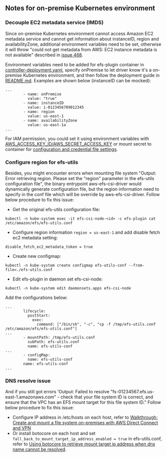 ## Notes for on-premise Kubernetes environment

### Decouple EC2 metadata service (IMDS)
Since on-premise Kubernetes environment cannot access Amazon EC2 metadata service and cannot get information about instanceID, region and availabilityZone, additional environment variables need to be set, otherwise it will throw "could not get metadata from AWS: EC2 instance metadata is not available" described in [issue 468](https://github.com/kubernetes-sigs/aws-efs-csi-driver/issues/468).

Environment variables need to be added for efs-plugin container in [controller-deployment.yaml](../deploy/kubernetes/base/controller-deployment.yaml), specify onPremise to let driver know it's a on-premise Kubernetes environment, and then follow the deployment guide in [README.md](./README.md). Examples are shown below (instanceID can be mocked):

```
...
        - name: onPremise
          value: "true"
        - name: instanceID
          value: i-0123456789012345
        - name: region
          value: us-east-1
        - name: availabilityZone
          value: us-east-1a
...
```
For IAM permission, you could set it using environment variables with [AWS_ACCESS_KEY_ID/AWS_SECRET_ACCESS_KEY](https://docs.aws.amazon.com/cli/latest/userguide/cli-configure-envvars.html) or mount secret to container for [configuration and credential file settings](https://docs.aws.amazon.com/cli/latest/userguide/cli-configure-files.html).

### Configure region for efs-utils
Besides, you might encounter errors when mounting file system "Output: Error retrieving region. Please set the "region" parameter in the efs-utils configuration file", the binary entrypoint aws-efs-csi-driver would dynamically generate configuration file, but the region information need to specify in the conf file which will be override by aws-efs-csi-driver. Follow below procedure to fix this issue:
* Get the original efs-utils configuration file:
```
kubectl -n kube-system exec -it efs-csi-node-<id> -c efs-plugin cat /etc/amazon/efs/efs-utils.conf
```
* Configure region information `region = us-east-1` and add disable fetch ec2 metadata setting:
```
disable_fetch_ec2_metadata_token = true
```
* Create new configmap:
```
kubectl -n kube-system create configmap efs-utils-conf --from-file=./efs-utils.conf
```
* Edit efs-plugin in daemon set efs-csi-node:
```
kubectl -n kube-system edit daemonsets.apps efs-csi-node
```
Add the configurations below:
```
...
        lifecycle:
          postStart:
            exec:
              command: ["/bin/sh", "-c", "cp -f /tmp/efs-utils.conf /etc/amazon/efs/efs-utils.conf"]
...
        - mountPath: /tmp/efs-utils.conf 
          subPath: efs-utils.conf
          name: efs-utils-conf
...
        - configMap:
          name: efs-utils-conf
        name: efs-utils-conf
...
```

### DNS resolve issue
And if you still got errors 'Output: Failed to resolve "fs-01234567.efs.us-east-1.amazonaws.com" - check that your file system ID is correct, and ensure that the VPC has an EFS mount target for this file system ID." Follow below procedure to fix this issue:
* Configure IP address in /etc/hosts on each host, refer to [Walkthrough: Create and mount a file system on-premises with AWS Direct Connect and VPN](https://docs.aws.amazon.com/efs/latest/ug/efs-onpremises.html)
* Or install botocore on each host and set `fall_back_to_mount_target_ip_address_enabled = true` in efs-utils.conf, refer to [Using botocore to retrieve mount target ip address when dns name cannot be resolved](https://github.com/aws/efs-utils).
